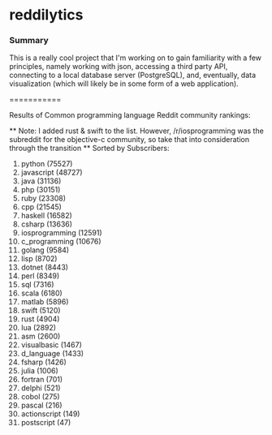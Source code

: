 reddilytics
===========

### Summary

This is a really cool project that I'm working on to gain familiarity with a few principles, namely working with json,
accessing a third party API, connecting to a local database server (PostgreSQL), and, eventually, data visualization (which will likely be in some form of a web application). 

===========


Results of Common programming language Reddit community rankings: 


** Note: I added rust & swift to the list.  However, /r/iosprogramming was the subreddit for the objective-c community, so take that into consideration through the transition **
Sorted by Subscribers: 

1. python (75527)
2. javascript (48727)
3. java (31136)
4. php (30151)
5. ruby (23308)
6. cpp (21545)
7. haskell (16582)
8. csharp (13636)
9. iosprogramming (12591)
10. c_programming (10676)
11. golang (9584)
12. lisp (8702)
13. dotnet (8443)
14. perl (8349)
15. sql (7316)
16. scala (6180)
17. matlab (5896)
18. swift (5120)
19. rust (4904)
20. lua (2892)
21. asm (2600)
22. visualbasic (1467)
23. d_language (1433)
24. fsharp (1426)
25. julia (1006)
26. fortran (701)
27. delphi (521)
28. cobol (275)
29. pascal (216)
30. actionscript (149)
31. postscript (47)
